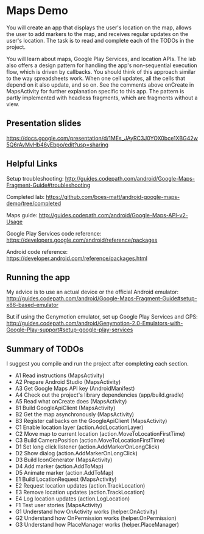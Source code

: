 # Maps Demo

 You will create an app that displays the user's location on the map,
 allows the user to add markers to the map, and receives regular updates
 on the user's location.  The task is to read and complete each of the
 TODOs in the project.

 You will learn about maps, Google Play Services, and location APIs.
 The lab also offers a design pattern for handling the app's non-sequential
 execution flow, which is driven by callbacks.  You should think of this
 approach similar to the way spreadsheets work.  When one cell updates, all
 the cells that depend on it also update, and so on. See the comments above
 onCreate in MapsActivity for further explanation specific to this app.  The
 pattern is partly implemented with headless fragments, which are fragments
 without a view.

## Presentation slides
 https://docs.google.com/presentation/d/1MEs_JAyRC3J0YOX0bce1XBG42w5Q6rAvMvHb46yEbpo/edit?usp=sharing

## Helpful Links
 Setup troubleshooting: http://guides.codepath.com/android/Google-Maps-Fragment-Guide#troubleshooting
 
 Completed lab: https://github.com/boes-matt/android-google-maps-demo/tree/completed

 Maps guide: http://guides.codepath.com/android/Google-Maps-API-v2-Usage

 Google Play Services code reference: https://developers.google.com/android/reference/packages

 Android code reference: https://developer.android.com/reference/packages.html

## Running the app
 My advice is to use an actual device or the official Android emulator:
 http://guides.codepath.com/android/Google-Maps-Fragment-Guide#setup-x86-based-emulator

 But if using the Genymotion emulator, set up Google Play Services and GPS:
 http://guides.codepath.com/android/Genymotion-2.0-Emulators-with-Google-Play-support#setup-google-play-services

## Summary of TODOs
 I suggest you compile and run the project after completing each section.

* A1 Read instructions (MapsActivity)
* A2 Prepare Android Studio (MapsActivity)
* A3 Get Google Maps API key (AndroidManifest)
* A4 Check out the project's library dependencies (app/build.gradle)
* A5 Read what onCreate does (MapsActivity)<br />  
* B1 Build GoogleApiClient (MapsActivity)
* B2 Get the map asynchronously (MapsActivity)
* B3 Register callbacks on the GoogleApiClient (MapsActivity)<br />  
* C1 Enable location layer (action.AddLocationLayer)
* C2 Move map to current location (action.MoveToLocationFirstTime)
* C3 Build CameraPosition (action.MoveToLocationFirstTime)<br />  
* D1 Set long click listener (action.AddMarkerOnLongClick)
* D2 Show dialog (action.AddMarkerOnLongClick)
* D3 Build IconGenerator (MapsActivity)
* D4 Add marker (action.AddToMap)
* D5 Animate marker (action.AddToMap)<br />  
* E1 Build LocationRequest (MapsActivity)
* E2 Request location updates (action.TrackLocation)
* E3 Remove location updates (action.TrackLocation)
* E4 Log location updates (action.LogLocation)<br />  
* F1 Test user stories (MapsActivity)<br />  
* G1 Understand how OnActivity works (helper.OnActivity)
* G2 Understand how OnPermission works (helper.OnPermission)
* G3 Understand how PlaceManager works (helper.PlaceManager)

